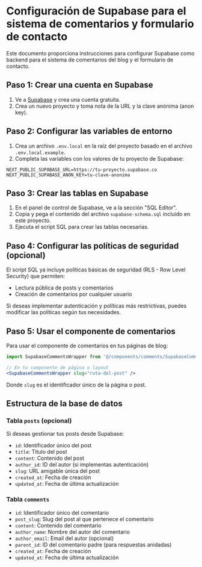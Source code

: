 # Configuración de Supabase para el sistema de comentarios y formulario de contacto

Este documento proporciona instrucciones para configurar Supabase como backend para el sistema de comentarios del blog y el formulario de contacto.

## Paso 1: Crear una cuenta en Supabase

1. Ve a [Supabase](https://supabase.com/) y crea una cuenta gratuita.
2. Crea un nuevo proyecto y toma nota de la URL y la clave anónima (anon key).

## Paso 2: Configurar las variables de entorno

1. Crea un archivo `.env.local` en la raíz del proyecto basado en el archivo `.env.local.example`.
2. Completa las variables con los valores de tu proyecto de Supabase:

```
NEXT_PUBLIC_SUPABASE_URL=https://tu-proyecto.supabase.co
NEXT_PUBLIC_SUPABASE_ANON_KEY=tu-clave-anonima
```

## Paso 3: Crear las tablas en Supabase

1. En el panel de control de Supabase, ve a la sección "SQL Editor".
2. Copia y pega el contenido del archivo `supabase-schema.sql` incluido en este proyecto.
3. Ejecuta el script SQL para crear las tablas necesarias.

## Paso 4: Configurar las políticas de seguridad (opcional)

El script SQL ya incluye políticas básicas de seguridad (RLS - Row Level Security) que permiten:

- Lectura pública de posts y comentarios
- Creación de comentarios por cualquier usuario

Si deseas implementar autenticación y políticas más restrictivas, puedes modificar las políticas según tus necesidades.

## Paso 5: Usar el componente de comentarios

Para usar el componente de comentarios en tus páginas de blog:

```jsx
import SupabaseCommentsWrapper from '@/components/comments/SupabaseCommentsWrapper'

// En tu componente de página o layout
<SupabaseCommentsWrapper slug="ruta-del-post" />
```

Donde `slug` es el identificador único de la página o post.

## Estructura de la base de datos

### Tabla `posts` (opcional)

Si deseas gestionar tus posts desde Supabase:

- `id`: Identificador único del post
- `title`: Título del post
- `content`: Contenido del post
- `author_id`: ID del autor (si implementas autenticación)
- `slug`: URL amigable única del post
- `created_at`: Fecha de creación
- `updated_at`: Fecha de última actualización

### Tabla `comments`

- `id`: Identificador único del comentario
- `post_slug`: Slug del post al que pertenece el comentario
- `content`: Contenido del comentario
- `author_name`: Nombre del autor del comentario
- `author_email`: Email del autor (opcional)
- `parent_id`: ID del comentario padre (para respuestas anidadas)
- `created_at`: Fecha de creación
- `updated_at`: Fecha de última actualización